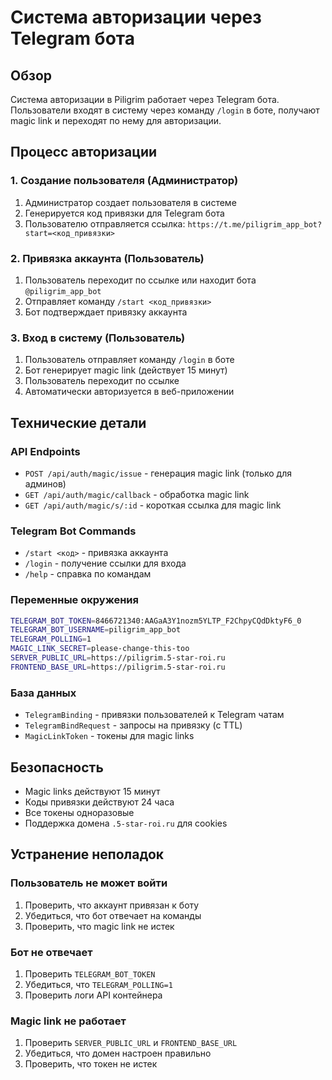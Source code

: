 # Система авторизации через Telegram бота

## Обзор

Система авторизации в Piligrim работает через Telegram бота. Пользователи входят в систему через команду `/login` в боте, получают magic link и переходят по нему для авторизации.

## Процесс авторизации

### 1. Создание пользователя (Администратор)

1. Администратор создает пользователя в системе
2. Генерируется код привязки для Telegram бота
3. Пользователю отправляется ссылка: `https://t.me/piligrim_app_bot?start=<код_привязки>`

### 2. Привязка аккаунта (Пользователь)

1. Пользователь переходит по ссылке или находит бота `@piligrim_app_bot`
2. Отправляет команду `/start <код_привязки>`
3. Бот подтверждает привязку аккаунта

### 3. Вход в систему (Пользователь)

1. Пользователь отправляет команду `/login` в боте
2. Бот генерирует magic link (действует 15 минут)
3. Пользователь переходит по ссылке
4. Автоматически авторизуется в веб-приложении

## Технические детали

### API Endpoints

- `POST /api/auth/magic/issue` - генерация magic link (только для админов)
- `GET /api/auth/magic/callback` - обработка magic link
- `GET /api/auth/magic/s/:id` - короткая ссылка для magic link

### Telegram Bot Commands

- `/start <код>` - привязка аккаунта
- `/login` - получение ссылки для входа
- `/help` - справка по командам

### Переменные окружения

```bash
TELEGRAM_BOT_TOKEN=8466721340:AAGaA3Y1nozm5YLTP_F2ChpyCQdDktyF6_0
TELEGRAM_BOT_USERNAME=piligrim_app_bot
TELEGRAM_POLLING=1
MAGIC_LINK_SECRET=please-change-this-too
SERVER_PUBLIC_URL=https://piligrim.5-star-roi.ru
FRONTEND_BASE_URL=https://piligrim.5-star-roi.ru
```

### База данных

- `TelegramBinding` - привязки пользователей к Telegram чатам
- `TelegramBindRequest` - запросы на привязку (с TTL)
- `MagicLinkToken` - токены для magic links

## Безопасность

- Magic links действуют 15 минут
- Коды привязки действуют 24 часа
- Все токены одноразовые
- Поддержка домена `.5-star-roi.ru` для cookies

## Устранение неполадок

### Пользователь не может войти

1. Проверить, что аккаунт привязан к боту
2. Убедиться, что бот отвечает на команды
3. Проверить, что magic link не истек

### Бот не отвечает

1. Проверить `TELEGRAM_BOT_TOKEN`
2. Убедиться, что `TELEGRAM_POLLING=1`
3. Проверить логи API контейнера

### Magic link не работает

1. Проверить `SERVER_PUBLIC_URL` и `FRONTEND_BASE_URL`
2. Убедиться, что домен настроен правильно
3. Проверить, что токен не истек
